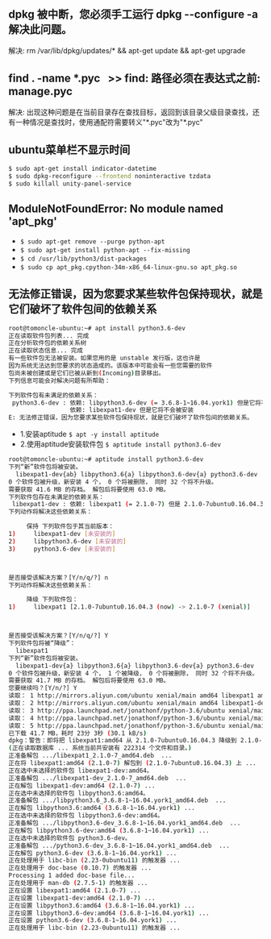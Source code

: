 ## dpkg 被中断，您必须手工运行 dpkg --configure -a 解决此问题。
解决:  rm /var/lib/dpkg/updates/* && apt-get update &&  apt-get upgrade

## find . -name *.pyc   >> find: 路径必须在表达式之前: manage.pyc
解决: 出现这种问题是在当前目录存在查找目标，返回到该目录父级目录查找，还有一种情况是查找时，使用通配符需要转义"*.pyc"改为"\*.pyc"


## ubuntu菜单栏不显示时间
```bash
$ sudo apt-get install indicator-datetime 
$ sudo dpkg-reconfigure --frontend noninteractive tzdata 
$ sudo killall unity-panel-service
```

## ModuleNotFoundError: No module named 'apt_pkg'

* `$ sudo apt-get remove --purge python-apt`
* `$ sudo apt-get install python-apt --fix-missing`
* `$ cd /usr/lib/python3/dist-packages`
* `$ sudo cp apt_pkg.cpython-34m-x86_64-linux-gnu.so apt_pkg.so`

## 无法修正错误，因为您要求某些软件包保持现状，就是它们破坏了软件包间的依赖关系
```bash
root@tomoncle-ubuntu:~# apt install python3.6-dev
正在读取软件包列表... 完成
正在分析软件包的依赖关系树       
正在读取状态信息... 完成       
有一些软件包无法被安装。如果您用的是 unstable 发行版，这也许是
因为系统无法达到您要求的状态造成的。该版本中可能会有一些您需要的软件
包尚未被创建或是它们已被从新到(Incoming)目录移出。
下列信息可能会对解决问题有所帮助：

下列软件包有未满足的依赖关系：
 python3.6-dev : 依赖: libpython3.6-dev (= 3.6.8-1~16.04.york1) 但是它将不会被安装
                 依赖: libexpat1-dev 但是它将不会被安装
E: 无法修正错误，因为您要求某些软件包保持现状，就是它们破坏了软件包间的依赖关系。
```

* 1.安装aptitude `$ apt -y install aptitude`
* 2.使用aptitude安装软件包 `$ aptitude install python3.6-dev`
```bash
root@tomoncle-ubuntu:~# aptitude install python3.6-dev
下列“新”软件包将被安装。         
  libexpat1-dev{ab} libpython3.6{a} libpython3.6-dev{a} python3.6-dev 
0 个软件包被升级，新安装 4 个， 0 个将被删除， 同时 32 个将不升级。
需要获取 41.6 MB 的存档。 解包后将要使用 63.0 MB。
下列软件包存在未满足的依赖关系：
 libexpat1-dev : 依赖: libexpat1 (= 2.1.0-7) 但是 2.1.0-7ubuntu0.16.04.3 已安装。
下列动作将解决这些依赖关系：

     保持 下列软件包于其当前版本：
1)     libexpat1-dev [未安装的]   
2)     libpython3.6-dev [未安装的]
3)     python3.6-dev [未安装的]   



是否接受该解决方案？[Y/n/q/?] n
下列动作将解决这些依赖关系：

     降级 下列软件包：                                             
1)     libexpat1 [2.1.0-7ubuntu0.16.04.3 (now) -> 2.1.0-7 (xenial)]



是否接受该解决方案？[Y/n/q/?] Y
下列软件包将被“降级”：
  libexpat1 
下列“新”软件包将被安装。
  libexpat1-dev{a} libpython3.6{a} libpython3.6-dev{a} python3.6-dev 
0 个软件包被升级，新安装 4 个， 1 个被降级， 0 个将被删除， 同时 32 个将不升级。
需要获取 41.7 MB 的存档。 解包后将要使用 63.0 MB。
您要继续吗？[Y/n/?] Y
读取： 1 http://mirrors.aliyun.com/ubuntu xenial/main amd64 libexpat1 amd64 2.1.0-7 [71.4 kB]
读取： 2 http://mirrors.aliyun.com/ubuntu xenial/main amd64 libexpat1-dev amd64 2.1.0-7 [115 kB]
读取： 3 http://ppa.launchpad.net/jonathonf/python-3.6/ubuntu xenial/main amd64 libpython3.6 amd64 3.6.8-1~16.04.york1 [1,457 kB]
读取： 4 http://ppa.launchpad.net/jonathonf/python-3.6/ubuntu xenial/main amd64 libpython3.6-dev amd64 3.6.8-1~16.04.york1 [39.5 MB]                   
读取： 5 http://ppa.launchpad.net/jonathonf/python-3.6/ubuntu xenial/main amd64 python3.6-dev amd64 3.6.8-1~16.04.york1 [508 kB]                       
已下载 41.7 MB，耗时 23分 3秒 (30.1 kB/s)                                                                                                              
dpkg：警告：即将把 libexpat1:amd64 从 2.1.0-7ubuntu0.16.04.3 降级到 2.1.0-7
(正在读取数据库 ... 系统当前共安装有 222314 个文件和目录。)
正准备解包 .../libexpat1_2.1.0-7_amd64.deb  ...
正在将 libexpat1:amd64 (2.1.0-7) 解包到 (2.1.0-7ubuntu0.16.04.3) 上 ...
正在选中未选择的软件包 libexpat1-dev:amd64。
正准备解包 .../libexpat1-dev_2.1.0-7_amd64.deb  ...
正在解包 libexpat1-dev:amd64 (2.1.0-7) ...
正在选中未选择的软件包 libpython3.6:amd64。
正准备解包 .../libpython3.6_3.6.8-1~16.04.york1_amd64.deb  ...
正在解包 libpython3.6:amd64 (3.6.8-1~16.04.york1) ...
正在选中未选择的软件包 libpython3.6-dev:amd64。
正准备解包 .../libpython3.6-dev_3.6.8-1~16.04.york1_amd64.deb  ...
正在解包 libpython3.6-dev:amd64 (3.6.8-1~16.04.york1) ...
正在选中未选择的软件包 python3.6-dev。
正准备解包 .../python3.6-dev_3.6.8-1~16.04.york1_amd64.deb  ...
正在解包 python3.6-dev (3.6.8-1~16.04.york1) ...
正在处理用于 libc-bin (2.23-0ubuntu11) 的触发器 ...
正在处理用于 doc-base (0.10.7) 的触发器 ...
Processing 1 added doc-base file...
正在处理用于 man-db (2.7.5-1) 的触发器 ...
正在设置 libexpat1:amd64 (2.1.0-7) ...
正在设置 libexpat1-dev:amd64 (2.1.0-7) ...
正在设置 libpython3.6:amd64 (3.6.8-1~16.04.york1) ...
正在设置 libpython3.6-dev:amd64 (3.6.8-1~16.04.york1) ...
正在设置 python3.6-dev (3.6.8-1~16.04.york1) ...
正在处理用于 libc-bin (2.23-0ubuntu11) 的触发器 ...
                                 
```
